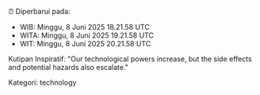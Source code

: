 ⏰ Diperbarui pada:
- WIB: Minggu, 8 Juni 2025 18.21.58 UTC
- WITA: Minggu, 8 Juni 2025 19.21.58 UTC
- WIT: Minggu, 8 Juni 2025 20.21.58 UTC

Kutipan Inspiratif:
"Our technological powers increase, but the side effects and potential hazards also escalate."


Kategori: technology

